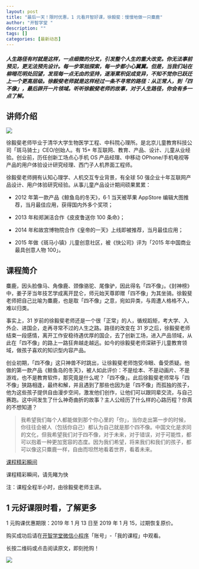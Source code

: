 ```yaml
---
layout: post
title: "最后一天！限时优惠，1 元看开智好课，徐毅斐：慢慢地做一只麋鹿"
author: "开智学堂 "
description: ""
tags: []
categories: [最新动态]
---
```


##### 人生路径有时就是这样，一点细微的分叉，引发整个人生的重大改变。你无法事前预见，更无法预先设计。每一步笨拙探索，每一步都小心翼翼。但是，当我们站在柳暗花明处回望，发现每一点无由的坚持，逐渐累积促成变异，不知不觉你已跃迁上一个更高层级。徐毅斐老师就是这样经过一条不寻常的路径：从正常人，到「四不像」，最后辟开一片领域。听听徐毅斐老师的故事，对于人生路径，你会有多一点了解。

## 讲师介绍

![](https://ws2.sinaimg.cn/large/006tNc79gy1fz9yi38ix1j30xc0got9c.jpg)

徐毅斐老师毕业于清华大学生物医学工程、中科院心理所。是北京儿童教育科技公司「斑马骑士」CEO/创始人。有 15+ 年互联网、教育、产品、设计、儿童从业经验。创业前，历任创新工场点心手机 OS 产品经理、中移动 OPhone/手机电视等产品的用户体验设计研究经理、西门子人机界面工程师。

徐毅斐老师拥有认知心理学、人机交互专业背景，有全球 50 强企业十年互联网产品设计、用户体验研究经验。从事儿童产品设计期间硕果累累：

- 2012 年第一款产品《鲸鱼岛的冬天》，6·1 当天被苹果 AppStore 编辑大图推荐，当月最佳应用，获得国内外多个奖项；

- 2013 年和郑渊洁合作《皮皮鲁送你 100 条命》；

- 2014 年和故宫博物院合作《皇帝的一天》上线即被推荐，当月最佳应用；

- 2015 年做《斑马小镇》儿童创意社区，被《快公司》评为「2015 年中国商业最具创意人物 100」。

## 课程简介

麋鹿，因头脸像马、角像鹿、颈像骆驼、尾像驴，因此得名「四不像」。《封神榜》中，姜子牙当年技艺学成离开昆仑，师元始天尊即赠「四不像」为其坐骑。徐毅斐老师把自己比喻为麋鹿，也是取「四不像」之意，宛如异类，与周遭人格格不入，难以归类。

事实上，31 岁前的徐毅斐老师还是一个很「正常」的人，循规蹈矩，考大学、入外企、进国企，走再寻常不过的人生之路。路径的改变在 31 岁之后，徐毅斐老师结束一段感情，离开工作安稳待遇优厚的国企，去了创新工场，进入产品领域，从此在「四不像」的路上一路狂奔越走越远。如今的徐毅斐老师深耕于儿童教育领域，做孩子喜欢的知识型内容产品。

创业初期，「四不像」这只神兽不时跳出，让徐毅斐老师饱受冷眼、备受质疑。他做的第一款产品《鲸鱼岛的冬天》，被人如此评价：不是绘本、不是动画片、不是游戏，也不是教育软件，那究竟是什么呢？「四不像」。此后徐毅斐老师常与「四不像」狭路相逢，最终和解，并且遇到了那些也因为是「四不像」而孤独的孩子，他为这些孩子提供自由漫步空间，激发他们创作，让他们可以跟同辈交流，与自己赛跑。这中间发生了什么神奇曲折的故事？主人公经历了什么样的心路历程？你真的不想知道？

> 我希望我们每个人都能做到那个你心里的「你」，当你走出第一步的时候，你往往会被人（包括你自己）都认为自己就是那个四不像。中国文化是求同的文化，但我希望我们对于四不像，对于未来，对于错误，对于可能性，都可以抱着一种更加宽容的态度。因为我们希望，将来我们和我们的孩子，都可以像这只麋鹿一样，自由而坦然地看着世界，看着未来。

[课程精彩瞬间](https://v.qq.com/txp/iframe/player.html?origin=https%3A%2F%2Fmp.weixin.qq.com&vid=v08263x05rk&autoplay=false&full=true&show1080p=false&isDebugIframe=false)

课程精彩瞬间，请先睹为快

注：课程全程半小时，由徐毅斐老师主讲。

## 1 元好课限时看，了解更多

1 元购课优惠期限：2019 年 1 月 13 日至 2019 年 1 月 15，过期恢复原价。

购买成功后请在[开智学堂微信小程序](https://mp.weixin.qq.com/s/XYTDwXQsZtMa5YVnsJc-zg)「账号」-「我的课程」中观看。

长按二维码或点击阅读原文，即刻抢购！

![](https://ws2.sinaimg.cn/large/006tNc79gy1fz9ynjbrqyj30p00dw0v5.jpg)
